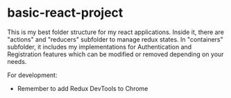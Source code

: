 # basic-react-project

This is my best folder structure for my react applications. Inside it, there are "actions" and "reducers" subfolder to manage redux states.
In "containers" subfolder, it includes my implementations for Authentication and Registration features which can be modified or removed depending on your needs.


For development:
- Remember to add Redux DevTools to Chrome